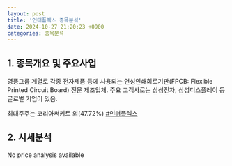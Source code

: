 ```yaml
---
layout: post
title: '인터플렉스 종목분석'
date: 2024-10-27 21:20:23 +0900
categories: 종목분석
---
```


## 1. 종목개요 및 주요사업

영풍그룹 계열로 각종 전자제품 등에 사용되는 연성인쇄회로기판(FPCB: Flexible Printed Circuit Board) 전문 제조업체. 주요 고객사로는 삼성전자, 삼성디스플레이 등 글로벌 기업이 있음.

최대주주는 코리아써키트 외(47.72%)
[#인터플렉스](#)

## 2. 시세분석

No price analysis available
